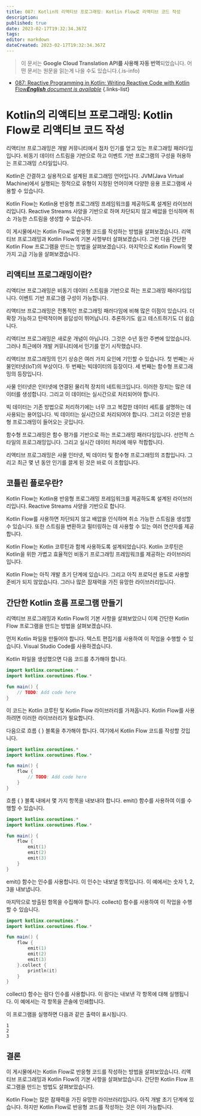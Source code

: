 ```yaml
---
title: 087: Kotlin의 리액티브 프로그래밍: Kotlin Flow로 리액티브 코드 작성
description: 
published: true
date: 2023-02-17T19:32:34.367Z
tags: 
editor: markdown
dateCreated: 2023-02-17T19:32:34.367Z
---
```


> 이 문서는 **Google Cloud Translation API를 사용해 자동 번역**되었습니다.
어떤 문서는 원문을 읽는게 나을 수도 있습니다.{.is-info}



- [087: Reactive Programming in Kotlin: Writing Reactive Code with Kotlin Flow***English** document is available*](/en/Knowledge-base/Kotlin/Learning/087-reactive-programming-in-kotlin-writing-reactive-code-with-kotlin-flow)
{.links-list}


# Kotlin의 리액티브 프로그래밍: Kotlin Flow로 리액티브 코드 작성

리액티브 프로그래밍은 개발 커뮤니티에서 점차 인기를 얻고 있는 프로그래밍 패러다임입니다. 비동기 데이터 스트림을 기반으로 하고 이벤트 기반 프로그램의 구성을 허용하는 프로그래밍 스타일입니다.

Kotlin은 간결하고 실용적으로 설계된 프로그래밍 언어입니다. JVM(Java Virtual Machine)에서 실행되는 정적으로 유형이 지정된 언어이며 다양한 응용 프로그램에 사용할 수 있습니다.

Kotlin Flow는 Kotlin용 반응형 프로그래밍 프레임워크를 제공하도록 설계된 라이브러리입니다. Reactive Streams 사양을 기반으로 하며 차단되지 않고 배압을 인식하며 취소 가능한 스트림을 생성할 수 있습니다.

이 게시물에서는 Kotlin Flow로 반응형 코드를 작성하는 방법을 살펴보겠습니다. 리액티브 프로그래밍과 Kotlin Flow의 기본 사항부터 살펴보겠습니다. 그런 다음 간단한 Kotlin Flow 프로그램을 만드는 방법을 살펴보겠습니다. 마지막으로 Kotlin Flow의 몇 가지 고급 기능을 살펴보겠습니다.

## 리액티브 프로그래밍이란?

리액티브 프로그래밍은 비동기 데이터 스트림을 기반으로 하는 프로그래밍 패러다임입니다. 이벤트 기반 프로그램 구성이 가능합니다.

리액티브 프로그래밍은 전통적인 프로그래밍 패러다임에 비해 많은 이점이 있습니다. 더 확장 가능하고 탄력적이며 응답성이 뛰어납니다. 추론하기도 쉽고 테스트하기도 더 쉽습니다.

리액티브 프로그래밍은 새로운 개념이 아닙니다. 그것은 수년 동안 주변에 있었습니다. 그러나 최근에야 개발 커뮤니티에서 인기를 얻기 시작했습니다.

리액티브 프로그래밍의 인기 상승은 여러 가지 요인에 기인할 수 있습니다. 첫 번째는 사물인터넷(IoT)의 부상이다. 두 번째는 빅데이터의 등장이다. 세 번째는 함수형 프로그래밍의 등장입니다.

사물 인터넷은 인터넷에 연결된 물리적 장치의 네트워크입니다. 이러한 장치는 많은 데이터를 생성합니다. 그리고 이 데이터는 실시간으로 처리되어야 합니다.

빅 데이터는 기존 방법으로 처리하기에는 너무 크고 복잡한 데이터 세트를 설명하는 데 사용되는 용어입니다. 빅 데이터는 실시간으로 처리되어야 합니다. 그리고 이것은 반응형 프로그래밍이 들어오는 곳입니다.

함수형 프로그래밍은 함수 평가를 기반으로 하는 프로그래밍 패러다임입니다. 선언적 스타일의 프로그래밍입니다. 그리고 실시간 데이터 처리에 매우 적합합니다.

리액티브 프로그래밍은 사물 인터넷, 빅 데이터 및 함수형 프로그래밍의 조합입니다. 그리고 최근 몇 년 동안 인기를 끌게 된 것은 바로 이 조합입니다.

## 코틀린 플로우란?

Kotlin Flow는 Kotlin용 반응형 프로그래밍 프레임워크를 제공하도록 설계된 라이브러리입니다. Reactive Streams 사양을 기반으로 합니다.

Kotlin Flow를 사용하면 차단되지 않고 배압을 인식하며 취소 가능한 스트림을 생성할 수 있습니다. 또한 스트림을 변환하고 필터링하는 데 사용할 수 있는 여러 연산자를 제공합니다.

Kotlin Flow는 Kotlin 코루틴과 함께 사용하도록 설계되었습니다. Kotlin 코루틴은 Kotlin을 위한 가볍고 효율적인 비동기 프로그래밍 프레임워크를 제공하는 라이브러리입니다.

Kotlin Flow는 아직 개발 초기 단계에 있습니다. 그리고 아직 프로덕션 용도로 사용할 준비가 되지 않았습니다. 그러나 많은 잠재력을 가진 유망한 라이브러리입니다.

## 간단한 Kotlin 흐름 프로그램 만들기

리액티브 프로그래밍과 Kotlin Flow의 기본 사항을 살펴보았으니 이제 간단한 Kotlin Flow 프로그램을 만드는 방법을 살펴보겠습니다.

먼저 Kotlin 파일을 만들어야 합니다. 텍스트 편집기를 사용하여 이 작업을 수행할 수 있습니다. Visual Studio Code를 사용하겠습니다.

Kotlin 파일을 생성했으면 다음 코드를 추가해야 합니다.

```kotlin
import kotlinx.coroutines.*
import kotlinx.coroutines.flow.*

fun main() {
    // TODO: Add code here
}
```

이 코드는 Kotlin 코루틴 및 Kotlin Flow 라이브러리를 가져옵니다. Kotlin Flow를 사용하려면 이러한 라이브러리가 필요합니다.

다음으로 흐름 { } 블록을 추가해야 합니다. 여기에서 Kotlin Flow 코드를 작성할 것입니다.

```kotlin
import kotlinx.coroutines.*
import kotlinx.coroutines.flow.*

fun main() {
    flow {
        // TODO: Add code here
    }
}
```

흐름 { } 블록 내에서 몇 가지 항목을 내보내야 합니다. emit() 함수를 사용하여 이를 수행할 수 있습니다.

```kotlin
import kotlinx.coroutines.*
import kotlinx.coroutines.flow.*

fun main() {
    flow {
        emit(1)
        emit(2)
        emit(3)
    }
}
```

emit() 함수는 인수를 사용합니다. 이 인수는 내보낼 항목입니다. 이 예에서는 숫자 1, 2, 3을 내보냅니다.

마지막으로 방출된 항목을 수집해야 합니다. collect() 함수를 사용하여 이 작업을 수행할 수 있습니다.

```kotlin
import kotlinx.coroutines.*
import kotlinx.coroutines.flow.*

fun main() {
    flow {
        emit(1)
        emit(2)
        emit(3)
    }.collect {
        println(it)
    }
}
```

collect() 함수는 람다 인수를 사용합니다. 이 람다는 내보낸 각 항목에 대해 실행됩니다. 이 예에서는 각 항목을 콘솔에 인쇄합니다.

이 프로그램을 실행하면 다음과 같은 출력이 표시됩니다.

```
1
2
3
```

## 결론

이 게시물에서는 Kotlin Flow로 반응형 코드를 작성하는 방법을 살펴보았습니다. 리액티브 프로그래밍과 Kotlin Flow의 기본 사항을 살펴보았습니다. 간단한 Kotlin Flow 프로그램을 만드는 방법도 살펴보았습니다.

Kotlin Flow는 많은 잠재력을 가진 유망한 라이브러리입니다. 아직 개발 초기 단계에 있습니다. 하지만 Kotlin Flow로 반응형 코드를 작성하는 것은 이미 가능합니다.